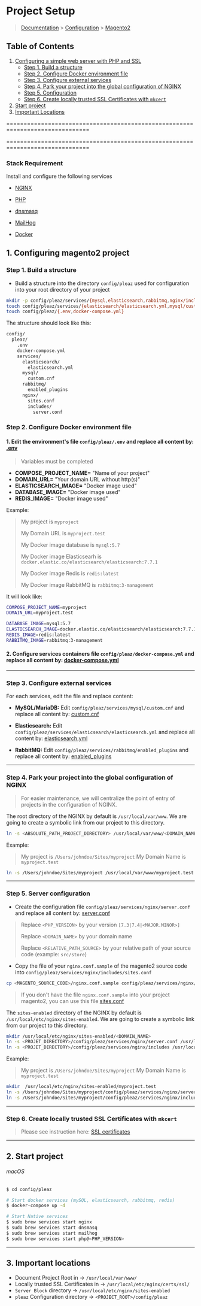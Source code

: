 # Project Setup

> [Documentation](../../../readme.md) > [Configuration](../../readme.md) > [Magento2](magento2.md)

## Table of Contents
1. [Configuring a simple web server with PHP and SSL](#markdown-header-1-configuring-a-simple-web-server-with-php-fpm-and-ssl)
    * [Step 1. Build a structure](#markdown-header-step-1-build-a-structure)
    * [Step 2. Configure Docker environment file](#markdown-header-step-2-configure-docker-environment-file)
    * [Step 3. Configure external services](#markdown-header-step-3-configure-externam-services)
    * [Step 4. Park your project into the global configuration of NGINX](#markdown-header-step-4-park-your-project-into-global-configuration-of-nginx)
    * [Step 5. Configuration](#markdown-header-step-5-configuration)
    * [Step 6. Create locally trusted SSL Certificates with `mkcert`](#markdown-header-step-6-create-locally-trusted-ssl-certificates-with-mkcert)
2. [Start project](#markdown-header-2-start-project)
3. [Important Locations](#markdown-header-3-important-locations)

==============================================================================

==============================================================================

### Stack Requirement
Install and configure the following services
- [NGINX](../../../installation/macos/nginx.md)

- [PHP](../../../installation/macos/php.md)

- [dnsmasq](../../../installation/macos/dnsmasq.md)

- [MailHog](../../../installation/macos/mailhog.md)

- [Docker](../../../installation/macos/docker.md)

## 1. Configuring magento2 project

### Step 1. Build a structure

* Build a structure into the directory `config/pleaz` used for configuration into your root directory of your project

```bash
mkdir -p config/pleaz/services/{mysql,elasticsearch,rabbitmq,nginx/includes}
touch config/pleaz/services/{elasticsearch/elasticsearch.yml,mysql/custom.cnf,rabbitmq/enabled_plugins}
touch config/pleaz/{.env,docker-compose.yml}
```

The structure should look like this:
```bash
config/
  pleaz/
    .env
    docker-compose.yml
    services/
      elasticsearch/
        elasticsearch.yml
      mysql/
        custom.cnf
      rabbitmq/
        enabled_plugins
      nginx/
        sites.conf
        includes/
          server.conf
```

### Step 2. Configure Docker environment file

#### 1. Edit the environment's file `config/pleaz/.env` and replace all content by: [.env](../../stubs/docker/.env)

> Variables must be completed

- **COMPOSE_PROJECT_NAME=** "Name of your project"
- **DOMAIN_URL=** "Your domain URL without http(s)"
- **ELASTICSEARCH_IMAGE=** "Docker image used"
- **DATABASE_IMAGE=** "Docker image used"
- **REDIS_IMAGE=** "Docker image used"

Example:
> My project is `myproject`
>
> My Domain URL is `myproject.test`
>
> My Docker image database is `mysql:5.7`
>
> My Docker image Elasticsearh is `docker.elastic.co/elasticsearch/elasticsearch:7.7.1`
>
> My Docker image Redis is `redis:latest`
>
> My Docker image RabbitMQ is `rabbitmq:3-management`

It will look like:

```bash
COMPOSE_PROJECT_NAME=myproject
DOMAIN_URL=myproject.test

DATABASE_IMAGE=mysql:5.7
ELASTICSEARCH_IMAGE=docker.elastic.co/elasticsearch/elasticsearch:7.7.1
REDIS_IMAGE=redis:latest
RABBITMQ_IMAGE=rabbitmq:3-management
```

#### 2. Configure services containers file `config/pleaz/docker-compose.yml` and replace all content by: [docker-compose.yml](../../stubs/docker/docker-compose.yml)

---

### Step 3. Configure external services

For each services, edit the file and replace content:

- **MySQL/MariaDB:** Edit `config/pleaz/services/mysql/custom.cnf` and replace all content by: [custom.cnf](../../stubs/docker/services/mysql/custom.cnf)

- **Elasticsearch:** Edit `config/pleaz/services/elasticsearch/elasticsearch.yml` and replace all content by: [elasticsearch.yml](../../stubs/docker/services/elasticsearch/elasticsearch.yml)

- **RabbitMQ:** Edit `config/pleaz/services/rabbitmq/enabled_plugins` and replace all content by: [enabled_plugins](../../stubs/docker/services/rabbitmq/enabled_plugins)


---

### Step 4. Park your project into the global configuration of NGINX

> For easier maintenance, we will centralize the point of entry of projects in the configuration of NGINX.

The root directory of the NGINX by default is `/usr/local/var/www`. We are going to create a symbolic link from our project to this directory.

```bash
ln -s <ABSOLUTE_PATH_PROJECT_DIRECTORY> /usr/local/var/www/<DOMAIN_NAME>
```

Example:
> My project is `/Users/johndoe/Sites/myproject`
> My Domain Name is `myproject.test`

```bash
ln -s /Users/johndoe/Sites/myproject /usr/local/var/www/myproject.test
```

---

### Step 5. Server configuration

* Create the configuration file `config/pleaz/services/nginx/server.conf` and replace all content by: [server.conf](../../../stubs/nginx/context/servers/magento2/server.conf)

> Replace `<PHP_VERSION>` by your version `[7.3|7.4|<MAJOR.MINOR>]`
>
> Replace `<DOMAIN_NAME>` by your domain name
>
> Replace `<RELATIVE_PATH_SOURCE>` by your relative path of your source code (example: `src/store`)

* Copy the file of your `nginx.conf.sample` of the magento2 source code into `config/pleaz/services/nginx/includes/sites.conf`
```bash
cp <MAGENTO_SOURCE_CODE>/nginx.conf.sample config/pleaz/services/nginx/includes/sites.conf
```

> If you don't have the file `nginx.conf.sample` into your project magento2, you can use this file [sites.conf](../../../stubs/nginx/context/servers/magento2/includes/sites.conf)

The `sites-enabled` directory of the NGINX by default is `/usr/local/etc/nginx/sites-enabled`.
We are going to create a symbolic link from our project to this directory.

```bash
mkdir /usr/local/etc/nginx/sites-enabled/<DOMAIN_NAME>
ln -s <PROJET_DIRECTORY>/config/pleaz/services/nginx/server.conf /usr/local/etc/nginx/sites-enabled/<DOMAIN_NAME>.conf
ln -s <PROJET_DIRECTORY>/config/pleaz/services/nginx/includes /usr/local/etc/nginx/sites-enabled/<DOMAIN_NAME>/
```

Example:
> My project is `/Users/johndoe/Sites/myproject`
> My Domain Name is `myproject.test`

```bash
mkdir  /usr/local/etc/nginx/sites-enabled/myproject.test
ln -s /Users/johndoe/Sites/myproject/config/pleaz/services/nginx/server.conf /usr/local/etc/nginx/sites-enabled/myproject.test.conf
ln -s /Users/johndoe/Sites/myproject/config/pleaz/services/nginx/includes /usr/local/etc/nginx/sites-enabled/myproject.test/
```

---

### Step 6. Create locally trusted SSL Certificates with `mkcert`

> Please see instruction here: [SSL certificates](../../../configuration/ssl-certificates.md)

---

## 2. Start project

###### macOS
```bash
$ cd config/pleaz

# Start docker services (mySQL, elasticsearch, rabbitmq, redis)
$ docker-compose up -d

# Start Native services
$ sudo brew services start nginx
$ sudo brew services start dnsmasq
$ sudo brew services start mailhog
$ sudo brew services start php@<PHP_VERSION>
```

---

## 3. Important locations

* Document Project Root in -> `/usr/local/var/www/`
* Locally trusted SSL Certificates in -> `/usr/local/etc/nginx/certs/ssl/`
* `Server Block` directory -> `/usr/local/etc/nginx/sites-enabled`
* `pleaz` Configuration directory -> `<PROJECT_ROOT>/config/pleaz`
